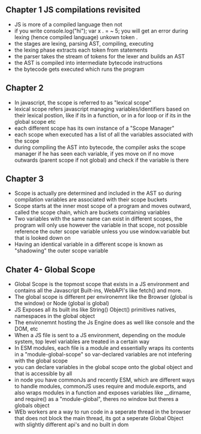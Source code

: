 ## Chapter 1 JS compilations revisited

- JS is more of a compiled language then not
- if you write console.log("hi"); var x . = ~ 5; you will get an error during lexing (hence compiled language) unkown token .
- the stages are lexing, parsing AST, compiling, executing
- the lexing phase extracts each token from statements
- the parser takes the stream of tokens for the lexer and builds an AST
- the AST is compiled into intermediate bytecode instructions
- the bytecode gets executed which runs the program

## Chapter 2

- In javascript, the scope is referred to as "lexical scope"
- lexical scope refers javascript managing variables/identifiers based on their lexical postion, like if its in a function, or in a for loop or if its in the global scope etc
- each different scope has its own instance of a "Scope Manager"
- each scope when executed has a list of all the variables associated with the scope
- during compiling the AST into bytecode, the compiler asks the scope manager if he has seen each variable, if yes move on if no move outwards (parent scope if not global) and check if the variable is there

## Chapter 3

- Scope is actually pre determined and included in the AST so during compilation variables are associated with their scope buckets
- Scope starts at the inner most scope of a program and moves outward, called the scope chain, which are buckets containing variables
- Two variables with the same name can exist in different scopes, the program will only use however the variable in that scope, not possible reference the outer scope variable unless you use window.variable but that is looked down on
- Having an identical variable in a different scope is known as "shadowing" the outer scope variable

## Chater 4- Global Scope

- Global Scope is the topmost scope that exists in a JS environment and contains all the Javascript Built-ins, WebAPI's like fetch() and more.
- The global scope is different per environemnt like the Browser (global is the window) or Node (global is global)
- JS Exposes all its built ins like String() Object() primitives natives, namespaces in the global object
- The environemnt hosting the Js Engine does as well like console and the DOM, etc
- When a JS file is sent to a JS environment, depending on the module system, top level variables are treated in a certain way
- In ESM modules, each file is a module and essentially wraps its contents in a "module-global-scope" so var-declared variables are not intefering with the global scope
- you can declare variables in the global scope onto the global object and that is accessible by all
- in node you have commonJs and recently ESM, which are different ways to handle modules, commonJS uses require and module.exports, and also wraps modules in a function and exposes variables like \_\_dirname, and require() as a "module-global", theres no window but theres a globals object
- WEb workers are a way to run code in a seperate thread in the browser that does not block the main thread, its got a seperate Global Object with slightly different api's and no built in dom
